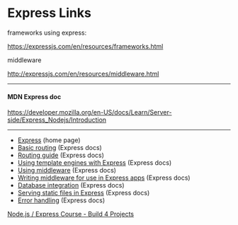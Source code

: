 # Express Links

frameworks using express:

https://expressjs.com/en/resources/frameworks.html

middleware

http://expressjs.com/en/resources/middleware.html

------

#### MDN Express doc

https://developer.mozilla.org/en-US/docs/Learn/Server-side/Express_Nodejs/Introduction

------

- [Express](https://expressjs.com/) (home page)
- [Basic routing](http://expressjs.com/en/starter/basic-routing.html) (Express docs)
- [Routing guide](http://expressjs.com/en/guide/routing.html) (Express docs)
- [Using template engines with Express](http://expressjs.com/en/guide/using-template-engines.html) (Express docs)
- [Using middleware](https://expressjs.com/en/guide/using-middleware.html) (Express docs)
- [Writing middleware for use in Express apps](http://expressjs.com/en/guide/writing-middleware.html) (Express docs)
- [Database integration](https://expressjs.com/en/guide/database-integration.html) (Express docs)
- [Serving static files in Express](http://expressjs.com/en/starter/static-files.html) (Express docs)
- [Error handling](http://expressjs.com/en/guide/error-handling.html) (Express docs)



[Node.js / Express Course - Build 4 Projects](https://www.youtube.com/watch?v=qwfE7fSVaZM)


